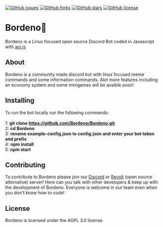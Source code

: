 [![GitHub issues](https://img.shields.io/github/issues/Bordeno/Bordeno)](https://github.com/Bordeno/Bordeno/issues)
[![GitHub forks](https://img.shields.io/github/forks/Bordeno/Bordeno)](https://github.com/Bordeno/Bordeno/network)
[![GitHub stars](https://img.shields.io/github/stars/Bordeno/Bordeno)](https://github.com/Bordeno/Bordeno/stargazers)
[![GitHub license](https://img.shields.io/github/license/Bordeno/Bordeno)](https://github.com/Bordeno/Bordeno/blob/main/LICENSE)
# Bordeno🐧
Bordeno is a Linux focused open source Discord Bot coded in Javascript with [aoi.js](https://github.com/AkaruiDevelopment/aoi.js)

## About
Bordeno is a community made discord bot with linux focused meme commands and some information commands. Alot more features including an economy system and some minigames will be avaible soon!

## Installing
To run the bot locally run the following commands: 
<br>
<br>
1: **git clone https://github.com/Bordeno/Bordeno.git**
<br>
2: **cd Bordeno**
<br>
3: **rename example-config.json to config.json and enter your bot token and prefix**
<br>
4: **npm install**
<br>
5: **npm start**

## Contributing
To contribute to Bordeno please join our [Discord](https://discord.gg/hAsfJ4c8Cg "Discord") or [Revolt](https://rvlt.gg/hhwhZa2M "Revolt") (open source alternative) server! 
Here can you talk with other developers & keep up with the development of Bordeno. 
Everyone is welcome in our team even when you don't know how to code!

## License
Bordeno is licensed under the AGPL 3.0 license.
